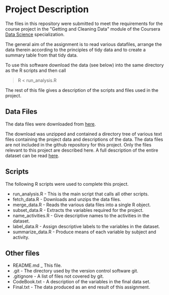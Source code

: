 # Project Description

The files in this repository were submitted to meet the requirements for the
course project in the "Getting and Cleaning Data" module of the Coursera [Data 
Science](https://www.coursera.org/specialization/jhudatascience/1) specialization.

The general aim of the assignment is to read various datafiles, arrange the data
therein according to the principles of tidy data and to create a summary table 
from that tidy data.

To use this software download the data (see below) into the same directory as
the R scripts and then call

> R < run_analysis.R

The rest of this file gives a description of the scripts and files used in the
project.


## Data Files

The data files were downloaded from [here](https://d396qusza40orc.cloudfront.net/getdata%2Fprojectfiles%2FUCI%20HAR%20Dataset.zip).

The download was unzipped and contained a directory tree of various text files 
containing the project data and descriptions of the data. The data files are not
included in the github repository for this project. Only the files relevant to
this project are described here. A full description of the entire dataset can be
read [here](http://archive.ics.uci.edu/ml/datasets/Human+Activity+Recognition+Using+Smartphones).


## Scripts

The following R scripts were used to complete this project.

* run_analysis.R    - This is the main script that calls all other scripts.
* fetch_data.R      - Downloads and unzips the data files.
* merge_data.R      - Reads the various data files into a single R object.
* subset_data.R     - Extracts the variables required for the project.
* name_activities.R - Give descriptive names to the activities in the dataset.
* label_data.R      - Assign descriptive labels to the variables in the dataset.
* summarize_data.R  - Produce means of each variable by subject and activity.

## Other files

* README.md _ This file.
* .git         - The directory used by the version control software git.
* .gitignore   - A list of files not covered by git.
* CodeBook.txt - A description of the variables in the final data set.
* Final.txt    - The data produced as an end result of this assignment.

